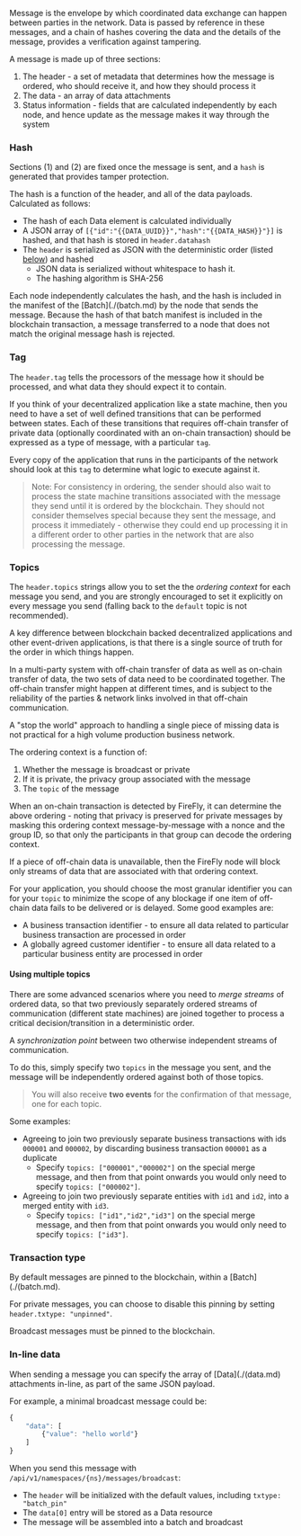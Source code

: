 Message is the envelope by which coordinated data exchange can happen between parties in the network. Data is passed by reference in these messages, and a chain of hashes covering the data and the details of the message, provides a verification against tampering.

A message is made up of three sections:

1. The header - a set of metadata that determines how the message is ordered, who should receive it, and how they should process it 
2. The data - an array of data attachments
3. Status information - fields that are calculated independently by each node, and hence update as the message makes it way through the system

### Hash

Sections (1) and (2) are fixed once the message is sent, and a `hash` is generated that provides tamper protection.

The hash is a function of the header, and all of the data payloads. Calculated as follows:

- The hash of each Data element is calculated individually
- A JSON array of `[{"id":"{{DATA_UUID}}","hash":"{{DATA_HASH}}"}]` is hashed, and that hash is stored in `header.datahash`
- The `header` is serialized as JSON with the deterministic order (listed [below](#messageheader)) and hashed
  - JSON data is serialized without whitespace to hash it.
  - The hashing algorithm is SHA-256

Each node independently calculates the hash, and the hash is included in the manifest of the [Batch](./(batch.md) by the
node that sends the message.
Because the hash of that batch manifest is included in the blockchain transaction, a message transferred to
a node that does not match the original message hash is rejected.

### Tag

The `header.tag` tells the processors of the message how it should be processed, and  what data they should expect it to contain.

If you think of your decentralized application like a state machine, then you need to have a set of well defined transitions
that can be performed between states. Each of these transitions that requires off-chain transfer of private data
(optionally coordinated with an on-chain transaction) should be expressed as a type of message, with a particular `tag`.

Every copy of the application that runs in the participants of the network should look at this `tag` to determine what
logic to execute against it.

> Note: For consistency in ordering, the sender should also wait to process the state machine transitions associated
> with the message they send until it is ordered by the blockchain. They should not consider themselves special because
> they sent the message, and process it immediately - otherwise they could end up processing it in a different order
> to other parties in the network that are also processing the message.

### Topics

The `header.topics` strings allow you to set the the _ordering context_ for each message you send, and you are strongly
encouraged to set it explicitly on every message you send (falling back to the `default` topic is not recommended).

A key difference between blockchain backed decentralized applications and other event-driven applications, is
that there is a single source of truth for the order in which things happen.

In a multi-party system with off-chain transfer of data as well as on-chain transfer of data, the two sets of
data need to be coordinated together. The off-chain transfer might happen at different times, and is subject to the reliability
of the parties & network links involved in that off-chain communication. 

A "stop the world" approach to handling a single piece of missing data is not practical for a high volume
production business network.

The ordering context is a function of:

1. Whether the message is broadcast or private
2. If it is private, the privacy group associated with the message
3. The `topic` of the message

When an on-chain transaction is detected by FireFly, it can determine the above ordering - noting that privacy is preserved
for private messages by masking this ordering context message-by-message with a nonce and the group ID, so that only the
participants in that group can decode the ordering context.

If a piece of off-chain data is unavailable, then the FireFly node will block only streams of data that are associated
with that ordering context.

For your application, you should choose the most granular identifier you can for your `topic` to minimize the scope
of any blockage if one item of off-chain data fails to be delivered or is delayed. Some good examples are:

- A business transaction identifier - to ensure all data related to particular business transaction are processed in order
- A globally agreed customer identifier - to ensure all data related to a particular business entity are processed in order

#### Using multiple topics

There are some advanced scenarios where you need to _merge streams_ of ordered data, so that two previously separately
ordered streams of communication (different state machines) are joined together to process a critical decision/transition
in a deterministic order.

A _synchronization point_ between two otherwise independent streams of communication.

To do this, simply specify two `topics` in the message you sent, and the message will be independently ordered against
both of those topics.

> You will also receive **two events** for the confirmation of that message, one for each topic.

Some examples:

- Agreeing to join two previously separate business transactions with ids `000001` and `000002`, by discarding business transaction `000001` as a duplicate
  - Specify `topics: ["000001","000002"]` on the special merge message, and then from that point onwards you would only need to specify `topics: ["000002"]`.
- Agreeing to join two previously separate entities with `id1` and `id2`, into a merged entity with `id3`. 
  - Specify `topics: ["id1","id2","id3"]` on the special merge message, and then from that point onwards you would only need to specify `topics: ["id3"]`.

### Transaction type

By default messages are pinned to the blockchain, within a [Batch](./(batch.md).

For private messages, you can choose to disable this pinning by setting `header.txtype: "unpinned"`.

Broadcast messages must be pinned to the blockchain.

### In-line data

When sending a message you can specify the array of [Data](./(data.md) attachments in-line, as part of the same JSON payload.

For example, a minimal broadcast message could be:

```js
{
    "data": [
        {"value": "hello world"}
    ]
}
```

When you send this message with `/api/v1/namespaces/{ns}/messages/broadcast`:
- The `header` will be initialized with the default values, including `txtype: "batch_pin"`
- The `data[0]` entry will be stored as a Data resource
- The message will be assembled into a batch and broadcast
